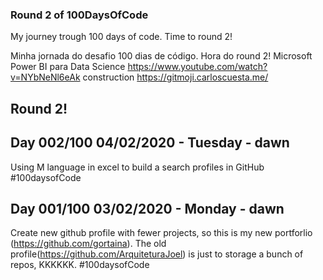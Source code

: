 ### Round 2 of 100DaysOfCode

My journey trough 100 days of code.
Time to round 2!

Minha jornada do desafio 100 dias de código.
Hora do round 2!
Microsoft Power BI para Data Science https://www.youtube.com/watch?v=NYbNeNl6eAk construction https://gitmoji.carloscuesta.me/ 

## Round 2!


## Day 002/100 04/02/2020 - Tuesday - dawn 
Using M language in excel to build a search profiles in GitHub
#100daysofCode

## Day 001/100 03/02/2020 - Monday - dawn 
Create new github profile with fewer projects, so this is my new portforlio (https://github.com/gortaina).
The old profile(https://github.com/ArquiteturaJoel) is just to storage a bunch of repos, KKKKKK.
#100daysofCode



